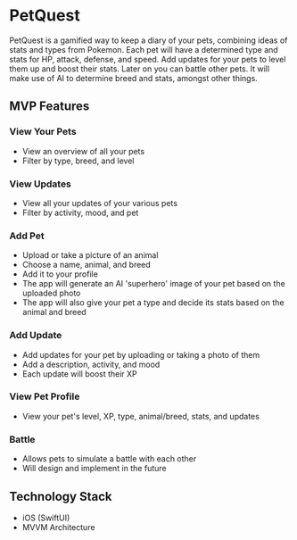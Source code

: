 # PetQuest

PetQuest is a gamified way to keep a diary of your pets, combining ideas of stats and types from Pokemon. Each pet will have a determined type and stats for HP, attack, defense, and speed. Add updates for your pets to level them up and boost their stats. Later on you can battle other pets. It will make use of AI to determine breed and stats, amongst other things.

## MVP Features

### View Your Pets
- View an overview of all your pets
- Filter by type, breed, and level

### View Updates
- View all your updates of your various pets
- Filter by activity, mood, and pet

### Add Pet
- Upload or take a picture of an animal
- Choose a name, animal, and breed
- Add it to your profile
- The app will generate an AI 'superhero' image of your pet based on the uploaded photo
- The app will also give your pet a type and decide its stats based on the animal and breed

### Add Update
- Add updates for your pet by uploading or taking a photo of them
- Add a description, activity, and mood
- Each update will boost their XP

### View Pet Profile
- View your pet's level, XP, type, animal/breed, stats, and updates

### Battle
- Allows pets to simulate a battle with each other
- Will design and implement in the future

## Technology Stack

- iOS (SwiftUI)
- MVVM Architecture